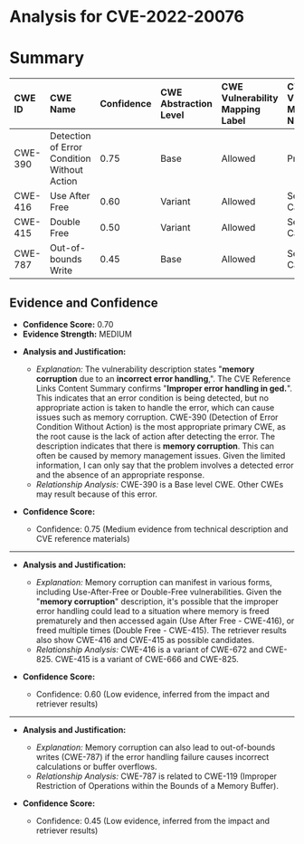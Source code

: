 # Analysis for CVE-2022-20076

# Summary
| CWE ID  | CWE Name                                                                                                | Confidence | CWE Abstraction Level | CWE Vulnerability Mapping Label | CWE-Vulnerability Mapping Notes |
| :-------- | :------------------------------------------------------------------------------------------------------- | :---------- | :----------------------- | :------------------------------- | :--------------------------------- |
| CWE-390 | Detection of Error Condition Without Action | 0.75      | Base                    | Allowed                          | Primary CWE                                          |
| CWE-416 | Use After Free                                                                                              | 0.60      | Variant                    | Allowed                        | Secondary Candidate                                          |
| CWE-415 | Double Free                                                                                              | 0.50      | Variant                    | Allowed                        | Secondary Candidate                                          |
| CWE-787 | Out-of-bounds Write                                                                                              | 0.45      | Base                    | Allowed                        | Secondary Candidate                                          |

## Evidence and Confidence

*   **Confidence Score:** 0.70
*   **Evidence Strength:** MEDIUM

- **Analysis and Justification:**  
  - *Explanation:* The vulnerability description states "**memory corruption** due to an **incorrect error handling**,". The CVE Reference Links Content Summary confirms "**Improper error handling in ged.**". This indicates that an error condition is being detected, but no appropriate action is taken to handle the error, which can cause issues such as memory corruption. CWE-390 (Detection of Error Condition Without Action) is the most appropriate primary CWE, as the root cause is the lack of action after detecting the error. The description indicates that there is **memory corruption**. This can often be caused by memory management issues. Given the limited information, I can only say that the problem involves a detected error and the absence of an appropriate response.
  - *Relationship Analysis:* CWE-390 is a Base level CWE. Other CWEs may result because of this error.

- **Confidence Score:**  
  - Confidence: 0.75 (Medium evidence from technical description and CVE reference materials)

---
- **Analysis and Justification:**  
  - *Explanation:* Memory corruption can manifest in various forms, including Use-After-Free or Double-Free vulnerabilities. Given the "**memory corruption**" description, it's possible that the improper error handling could lead to a situation where memory is freed prematurely and then accessed again (Use After Free - CWE-416), or freed multiple times (Double Free - CWE-415). The retriever results also show CWE-416 and CWE-415 as possible candidates.
  - *Relationship Analysis:* CWE-416 is a variant of CWE-672 and CWE-825. CWE-415 is a variant of CWE-666 and CWE-825.

- **Confidence Score:**  
  - Confidence: 0.60 (Low evidence, inferred from the impact and retriever results)

---
- **Analysis and Justification:**  
  - *Explanation:* Memory corruption can also lead to out-of-bounds writes (CWE-787) if the error handling failure causes incorrect calculations or buffer overflows.
  - *Relationship Analysis:* CWE-787 is related to CWE-119 (Improper Restriction of Operations within the Bounds of a Memory Buffer).

- **Confidence Score:**  
  - Confidence: 0.45 (Low evidence, inferred from the impact and retriever results)